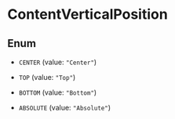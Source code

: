 

# ContentVerticalPosition

## Enum


* `CENTER` (value: `"Center"`)

* `TOP` (value: `"Top"`)

* `BOTTOM` (value: `"Bottom"`)

* `ABSOLUTE` (value: `"Absolute"`)



